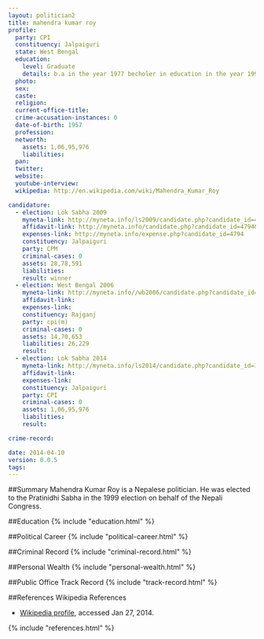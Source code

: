 ```yaml
---
layout: politician2
title: mahendra kumar roy
profile: 
  party: CPI
  constituency: Jalpaiguri
  state: West Bengal
  education: 
    level: Graduate
    details: b.a in the year 1977 becholer in education in the year 1991 (university of north bengal)
  photo: 
  sex: 
  caste: 
  religion: 
  current-office-title: 
  crime-accusation-instances: 0
  date-of-birth: 1957
  profession: 
  networth: 
    assets: 1,06,95,976
    liabilities: 
  pan: 
  twitter: 
  website: 
  youtube-interview: 
  wikipedia: http://en.wikipedia.com/wiki/Mahendra_Kumar_Roy

candidature: 
  - election: Lok Sabha 2009
    myneta-link: http://myneta.info/ls2009/candidate.php?candidate_id=4794
    affidavit-link: http://myneta.info/candidate.php?candidate_id=4794&scan=original
    expenses-link: http://myneta.info/expense.php?candidate_id=4794
    constituency: Jalpaiguri 
    party: CPM
    criminal-cases: 0
    assets: 28,78,591
    liabilities: 
    result: winner 
  - election: West Bengal 2006
    myneta-link: http://myneta.info//wb2006/candidate.php?candidate_id=41
    affidavit-link: 
    expenses-link: 
    constituency: Rajganj 
    party: cpi(m)
    criminal-cases: 0
    assets: 14,70,653
    liabilities: 26,229
    result:  
  - election: Lok Sabha 2014
    myneta-link: http://myneta.info/ls2014/candidate.php?candidate_id=1788
    affidavit-link: 
    expenses-link: 
    constituency: Jalpaiguri 
    party: CPI
    criminal-cases: 0
    assets: 1,06,95,976
    liabilities: 
    result:  

crime-record: 

date: 2014-04-10
version: 0.0.5
tags: 
---
```


##Summary
Mahendra Kumar Roy is a Nepalese politician. He was elected to the Pratinidhi Sabha in the 1999 election on behalf of the Nepali Congress.


##Education
{% include "education.html" %}


##Political Career
{% include "political-career.html" %}


##Criminal Record
{% include "criminal-record.html" %}


##Personal Wealth
{% include "personal-wealth.html" %}


##Public Office Track Record
{% include "track-record.html" %}


##References
Wikipedia References
- [Wikipedia profile]({{page.profile.wikipedia}}), accessed Jan 27, 2014.



{% include "references.html" %}

